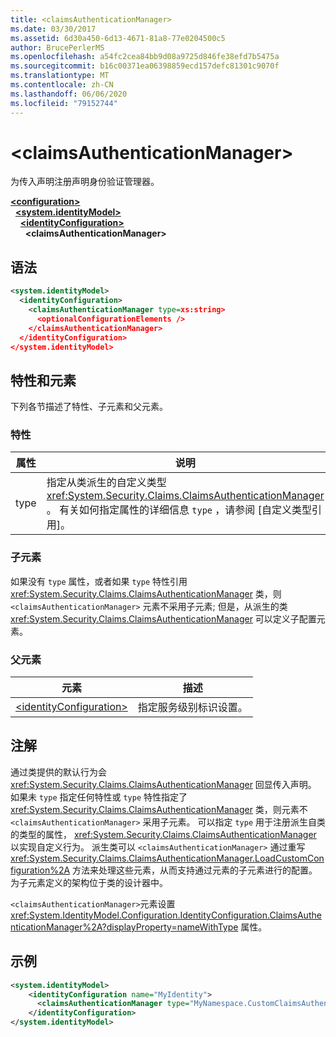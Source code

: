 ```yaml
---
title: <claimsAuthenticationManager>
ms.date: 03/30/2017
ms.assetid: 6d30a450-6d13-4671-81a8-77e0204500c5
author: BrucePerlerMS
ms.openlocfilehash: a54fc2cea84bb9d08a9725d846fe38efd7b5475a
ms.sourcegitcommit: b16c00371ea06398859ecd157defc81301c9070f
ms.translationtype: MT
ms.contentlocale: zh-CN
ms.lasthandoff: 06/06/2020
ms.locfileid: "79152744"
---
```

# \<claimsAuthenticationManager>
为传入声明注册声明身份验证管理器。  
  
[**\<configuration>**](../configuration-element.md)\
&nbsp;&nbsp;[**\<system.identityModel>**](system-identitymodel.md)\
&nbsp;&nbsp;&nbsp;&nbsp;[**\<identityConfiguration>**](identityconfiguration.md)\
&nbsp;&nbsp;&nbsp;&nbsp;&nbsp;&nbsp;**\<claimsAuthenticationManager>**  
  
## <a name="syntax"></a>语法  
  
```xml  
<system.identityModel>  
  <identityConfiguration>  
    <claimsAuthenticationManager type=xs:string>  
      <optionalConfigurationElements />  
    </claimsAuthenticationManager>  
  </identityConfiguration>  
</system.identityModel>  
```  
  
## <a name="attributes-and-elements"></a>特性和元素  
 下列各节描述了特性、子元素和父元素。  
  
### <a name="attributes"></a>特性  
  
|属性|说明|  
|---------------|-----------------|  
|type|指定从类派生的自定义类型 <xref:System.Security.Claims.ClaimsAuthenticationManager> 。 有关如何指定属性的详细信息 `type` ，请参阅 [自定义类型引用]。|  
  
### <a name="child-elements"></a>子元素  
 如果没有 `type` 属性，或者如果 `type` 特性引用 <xref:System.Security.Claims.ClaimsAuthenticationManager> 类，则 `<claimsAuthenticationManager>` 元素不采用子元素; 但是，从派生的类 <xref:System.Security.Claims.ClaimsAuthenticationManager> 可以定义子配置元素。  
  
### <a name="parent-elements"></a>父元素  
  
|元素|描述|  
|-------------|-----------------|  
|[\<identityConfiguration>](identityconfiguration.md)|指定服务级别标识设置。|  
  
## <a name="remarks"></a>注解  
 通过类提供的默认行为会 <xref:System.Security.Claims.ClaimsAuthenticationManager> 回显传入声明。 如果未 `type` 指定任何特性或 `type` 特性指定了 <xref:System.Security.Claims.ClaimsAuthenticationManager> 类，则元素不 `<claimsAuthenticationManager>` 采用子元素。 可以指定 `type` 用于注册派生自类的类型的属性， <xref:System.Security.Claims.ClaimsAuthenticationManager> 以实现自定义行为。 派生类可以 `<claimsAuthenticationManager>` 通过重写 <xref:System.Security.Claims.ClaimsAuthenticationManager.LoadCustomConfiguration%2A> 方法来处理这些元素，从而支持通过元素的子元素进行的配置。 为子元素定义的架构位于类的设计器中。  
  
 `<claimsAuthenticationManager>`元素设置 <xref:System.IdentityModel.Configuration.IdentityConfiguration.ClaimsAuthenticationManager%2A?displayProperty=nameWithType> 属性。  
  
## <a name="example"></a>示例  
  
```xml  
<system.identityModel>  
    <identityConfiguration name="MyIdentity">  
      <claimsAuthenticationManager type="MyNamespace.CustomClaimsAuthenticationManager, MyAssembly"/>
    </identityConfiguration>  
</system.identityModel>  
```
